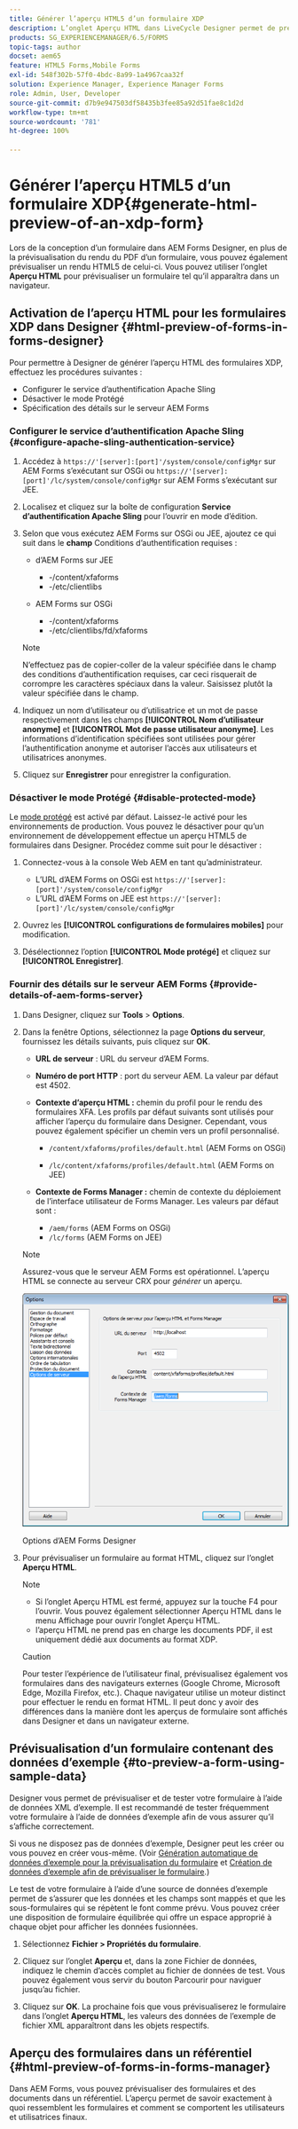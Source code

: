 ```yaml
---
title: Générer l’aperçu HTML5 d’un formulaire XDP
description: L’onglet Aperçu HTML dans LiveCycle Designer permet de prévisualiser les formulaires tels qu’ils apparaissent dans un navigateur.
products: SG_EXPERIENCEMANAGER/6.5/FORMS
topic-tags: author
docset: aem65
feature: HTML5 Forms,Mobile Forms
exl-id: 548f302b-57f0-4bdc-8a99-1a4967caa32f
solution: Experience Manager, Experience Manager Forms
role: Admin, User, Developer
source-git-commit: d7b9e947503df58435b3fee85a92d51fae8c1d2d
workflow-type: tm+mt
source-wordcount: '781'
ht-degree: 100%

---
```


# Générer l’aperçu HTML5 d’un formulaire XDP{#generate-html-preview-of-an-xdp-form}

Lors de la conception d’un formulaire dans AEM Forms Designer, en plus de la prévisualisation du rendu du PDF d’un formulaire, vous pouvez également prévisualiser un rendu HTML5 de celui-ci. Vous pouvez utiliser l’onglet **Aperçu HTML** pour prévisualiser un formulaire tel qu’il apparaîtra dans un navigateur.

## Activation de l’aperçu HTML pour les formulaires XDP dans Designer {#html-preview-of-forms-in-forms-designer}

Pour permettre à Designer de générer l’aperçu HTML des formulaires XDP, effectuez les procédures suivantes :

* Configurer le service d’authentification Apache Sling
* Désactiver le mode Protégé
* Spécification des détails sur le serveur AEM Forms

### Configurer le service d’authentification Apache Sling {#configure-apache-sling-authentication-service}

1. Accédez à `https://'[server]:[port]'/system/console/configMgr` sur AEM Forms s’exécutant sur OSGi ou
   `https://'[server]:[port]'/lc/system/console/configMgr` sur AEM Forms s’exécutant sur JEE.
1. Localisez et cliquez sur la boîte de configuration **Service d’authentification Apache Sling** pour l’ouvrir en mode d’édition.

1. Selon que vous exécutez AEM Forms sur OSGi ou JEE, ajoutez ce qui suit dans le **champ** Conditions d’authentification requises : 

   *  d’AEM Forms sur JEE

      * -/content/xfaforms
      * -/etc/clientlibs

   * AEM Forms sur OSGi

      * -/content/xfaforms
      * -/etc/clientlibs/fd/xfaforms

   >[!NOTE]
   >
   >N’effectuez pas de copier-coller de la valeur spécifiée dans le champ des conditions d’authentification requises, car ceci risquerait de corrompre les caractères spéciaux dans la valeur. Saisissez plutôt la valeur spécifiée dans le champ.

1. Indiquez un nom d’utilisateur ou d’utilisatrice et un mot de passe respectivement dans les champs **[!UICONTROL Nom d’utilisateur anonyme]** et **[!UICONTROL Mot de passe utilisateur anonyme]**. Les informations d’identification spécifiées sont utilisées pour gérer l’authentification anonyme et autoriser l’accès aux utilisateurs et utilisatrices anonymes.
1. Cliquez sur **Enregistrer** pour enregistrer la configuration.

### Désactiver le mode Protégé {#disable-protected-mode}

Le [mode protégé](../../forms/using/get-xdp-pdf-documents-aem.md) est activé par défaut. Laissez-le activé pour les environnements de production. Vous pouvez le désactiver pour qu’un environnement de développement effectue un aperçu HTML5 de formulaires dans Designer. Procédez comme suit pour le désactiver :

1. Connectez-vous à la console Web AEM en tant qu’administrateur. 

   * L’URL d’AEM Forms on OSGi est `https://'[server]:[port]'/system/console/configMgr`
   * L’URL d’AEM Forms on JEE est `https://'[server]:[port]'/lc/system/console/configMgr`

1. Ouvrez les **[!UICONTROL configurations de formulaires mobiles]** pour modification.
1. Désélectionnez l’option **[!UICONTROL Mode protégé]** et cliquez sur **[!UICONTROL Enregistrer]**.

### Fournir des détails sur le serveur AEM Forms {#provide-details-of-aem-forms-server}

1. Dans Designer, cliquez sur **Tools** > **Options**.
1. Dans la fenêtre Options, sélectionnez la page **Options du serveur**, fournissez les détails suivants, puis cliquez sur **OK**.

   * **URL de serveur** : URL du serveur d’AEM Forms.

   * **Numéro de port HTTP** : port du serveur AEM. La valeur par défaut est 4502.
   * **Contexte d’aperçu HTML :** chemin du profil pour le rendu des formulaires XFA. Les profils par défaut suivants sont utilisés pour afficher l’aperçu du formulaire dans Designer. Cependant, vous pouvez également spécifier un chemin vers un profil personnalisé.

      * `/content/xfaforms/profiles/default.html` (AEM Forms on OSGi)

      * `/lc/content/xfaforms/profiles/default.html` (AEM Forms on JEE)

   * **Contexte de Forms Manager :** chemin de contexte du déploiement de l’interface utilisateur de Forms Manager. Les valeurs par défaut sont :

      * `/aem/forms` (AEM Forms on OSGi)
      * `/lc/forms` (AEM Forms on JEE)

   >[!NOTE]
   >
   >Assurez-vous que le serveur AEM Forms est opérationnel. L’aperçu HTML se connecte au serveur CRX pour *générer* un aperçu.

   ![Options d’AEM Forms Designer ](assets/server_options.png)

   Options d’AEM Forms Designer

1. Pour prévisualiser un formulaire au format HTML, cliquez sur l’onglet **Aperçu HTML**.

   >[!NOTE]
   >
   >
   >
   >
   >    * Si l’onglet Aperçu HTML est fermé, appuyez sur la touche F4 pour l’ouvrir. Vous pouvez également sélectionner Aperçu HTML dans le menu Affichage pour ouvrir l’onglet Aperçu HTML.
   >    * l’aperçu HTML ne prend pas en charge les documents PDF, il est uniquement dédié aux documents au format XDP.
   >
   >

   >[!CAUTION]
   >
   >Pour tester l’expérience de l’utilisateur final, prévisualisez également vos formulaires dans des navigateurs externes (Google Chrome, Microsoft Edge, Mozilla Firefox, etc.). Chaque navigateur utilise un moteur distinct pour effectuer le rendu en format HTML. Il peut donc y avoir des différences dans la manière dont les aperçus de formulaire sont affichés dans Designer et dans un navigateur externe.

## Prévisualisation d’un formulaire contenant des données d’exemple {#to-preview-a-form-using-sample-data}

Designer vous permet de prévisualiser et de tester votre formulaire à l’aide de données XML d’exemple. Il est recommandé de tester fréquemment votre formulaire à l’aide de données d’exemple afin de vous assurer qu’il s’affiche correctement.

Si vous ne disposez pas de données d’exemple, Designer peut les créer ou vous pouvez en créer vous-même. (Voir [Génération automatique de données d’exemple pour la prévisualisation du formulaire](https://help.adobe.com/fr_FR/AEMForms/6.1/DesignerHelp/WS107c29ade9134a2c136ae6f212a1f379c94-8000.2.html#WS92d06802c76abadb-728f46ac129b395660c-7efe.2) et [Création de données d’exemple afin de prévisualiser le formulaire](https://help.adobe.com/fr_FR/AEMForms/6.1/DesignerHelp/WS107c29ade9134a2c136ae6f212a1f379c94-8000.2.html#WS92d06802c76abadb-728f46ac129b395660c-7eff.2).)

Le test de votre formulaire à l’aide d’une source de données d’exemple permet de s’assurer que les données et les champs sont mappés et que les sous-formulaires qui se répètent le font comme prévu. Vous pouvez créer une disposition de formulaire équilibrée qui offre un espace approprié à chaque objet pour afficher les données fusionnées.

1. Sélectionnez **Fichier > Propriétés du formulaire**.

1. Cliquez sur l’onglet **Aperçu** et, dans la zone Fichier de données, indiquez le chemin d’accès complet au fichier de données de test. Vous pouvez également vous servir du bouton Parcourir pour naviguer jusqu’au fichier.

1. Cliquez sur **OK**. La prochaine fois que vous prévisualiserez le formulaire dans l’onglet **Aperçu HTML**, les valeurs des données de l’exemple de fichier XML apparaîtront dans les objets respectifs.

## Aperçu des formulaires dans un référentiel {#html-preview-of-forms-in-forms-manager}

Dans AEM Forms, vous pouvez prévisualiser des formulaires et des documents dans un référentiel. L’aperçu permet de savoir exactement à quoi ressemblent les formulaires et comment se comportent les utilisateurs et utilisatrices finaux.
